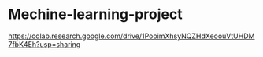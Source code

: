 # Mechine-learning-project

https://colab.research.google.com/drive/1PooimXhsyNQZHdXeoouVtUHDM7fbK4Eh?usp=sharing
